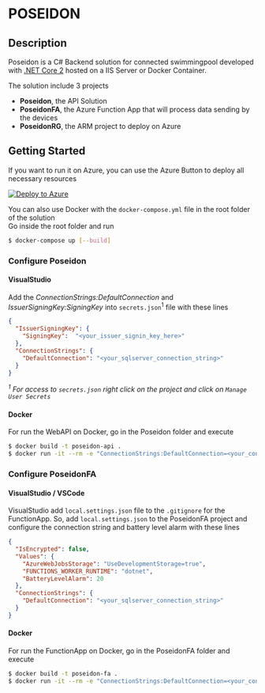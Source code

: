 ﻿# POSEIDON

## Description
Poseidon is a C# Backend solution for connected swimmingpool developed with [.NET Core 2](https://github.com/dotnet/core/blob/master/release-notes/download-archives/2.0.0-download.md) hosted on a IIS Server or Docker Container.

The solution include 3 projects
* **Poseidon**, the API Solution
* **PoseidonFA**, the Azure Function App that will process data sending by the devices
* **PoseidonRG**, the ARM project to deploy on Azure

## Getting Started
If you want to run it on Azure, you can use the Azure Button to deploy all necessary resources

[![Deploy to Azure](https://azuredeploy.net/deploybutton.png)](https://azuredeploy.net/)

You can also use Docker with the `docker-compose.yml` file in the root folder of the solution  
Go inside the root folder and run
```bash
$ docker-compose up [--build]
```
### Configure Poseidon
#### VisualStudio
Add the *ConnectionStrings:DefaultConnection* and *IssuerSigningKey:SigningKey* into `secrets.json`<sup>1</sup> file with these lines
```json
{
  "IssuerSigningKey": {
    "SigningKey":  "<your_issuer_signin_key_here>"
  },
  "ConnectionStrings": {
    "DefaultConnection": "<your_sqlserver_connection_string>"
  }
}
```
*<sup>1</sup> For access to `secrets.json` right click on the project and click on `Manage User Secrets`*

#### Docker
For run the WebAPI on Docker, go in the Poseidon folder and execute
```bash
$ docker build -t poseidon-api .
$ docker run -it --rm -e "ConnectionStrings:DefaultConnection=<your_connection_string>" -e "IssuerSigningKey:SigningKey=<your_signinkey>" poseidon-api
```

### Configure PoseidonFA
#### VisualStudio / VSCode
VisualStudio add `local.settings.json` file to the `.gitignore` for the FunctionApp. So, add `local.settings.json` to the PoseidonFA project and configure the connection string and battery level alarm with these lines
```json
{
  "IsEncrypted": false,
  "Values": {
    "AzureWebJobsStorage": "UseDevelopmentStorage=true",
    "FUNCTIONS_WORKER_RUNTIME": "dotnet",
    "BatteryLevelAlarm": 20
  },
  "ConnectionStrings": {
    "DefaultConnection": "<your_sqlserver_connection_string>"
  }
}
```
#### Docker
For run the FunctionApp on Docker, go in the PoseidonFA folder and execute
```bash
$ docker build -t poseidon-fa .
$ docker run -it --rm -e "ConnectionStrings:DefaultConnection=<your_connection_string>" -e "BatteryLevelAlarm=20" poseidon-fa
```